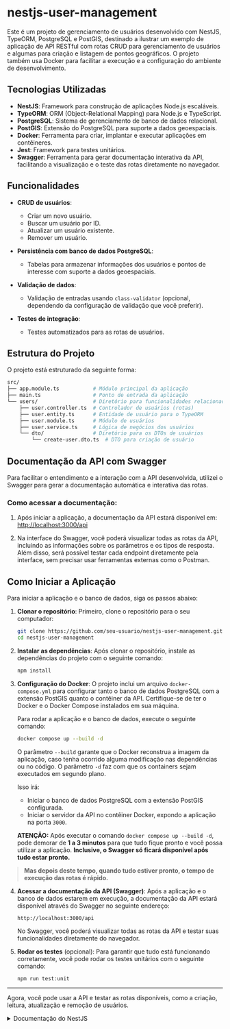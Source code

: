 # nestjs-user-management

Este é um projeto de gerenciamento de usuários desenvolvido com NestJS, TypeORM, PostgreSQL e PostGIS, destinado a ilustrar um exemplo de aplicação de API RESTful com rotas CRUD para gerenciamento de usuários e algumas para criação e listagem de pontos geográficos. O projeto também usa Docker para facilitar a execução e a configuração do ambiente de desenvolvimento.

## Tecnologias Utilizadas

- **NestJS**: Framework para construção de aplicações Node.js escaláveis.
- **TypeORM**: ORM (Object-Relational Mapping) para Node.js e TypeScript.
- **PostgreSQL**: Sistema de gerenciamento de banco de dados relacional.
- **PostGIS**: Extensão do PostgreSQL para suporte a dados geoespaciais.
- **Docker**: Ferramenta para criar, implantar e executar aplicações em contêineres.
- **Jest**: Framework para testes unitários.
- **Swagger**: Ferramenta para gerar documentação interativa da API, facilitando a visualização e o teste das rotas diretamente no navegador.

## Funcionalidades

- **CRUD de usuários**:
  - Criar um novo usuário.
  - Buscar um usuário por ID.
  - Atualizar um usuário existente.
  - Remover um usuário.
  
- **Persistência com banco de dados PostgreSQL**:
  - Tabelas para armazenar informações dos usuários e pontos de interesse com suporte a dados geoespaciais.

- **Validação de dados**:
  - Validação de entradas usando `class-validator` (opcional, dependendo da configuração de validação que você preferir).

- **Testes de integração**:
  - Testes automatizados para as rotas de usuários.

## Estrutura do Projeto

O projeto está estruturado da seguinte forma:

```bash
src/
├── app.module.ts           # Módulo principal da aplicação
├── main.ts                 # Ponto de entrada da aplicação
└── users/                  # Diretório para funcionalidades relacionadas a usuários
    ├── user.controller.ts  # Controlador de usuários (rotas)
    ├── user.entity.ts      # Entidade de usuário para o TypeORM
    ├── user.module.ts      # Módulo de usuários
    ├── user.service.ts     # Lógica de negócios dos usuários
    └── dto/                # Diretório para os DTOs de usuários
        └── create-user.dto.ts  # DTO para criação de usuário
```

## Documentação da API com Swagger

Para facilitar o entendimento e a interação com a API desenvolvida, utilizei o Swagger para gerar a documentação automática e interativa das rotas.

### Como acessar a documentação:

1. Após iniciar a aplicação, a documentação da API estará disponível em:  
   [http://localhost:3000/api](http://localhost:3000/api)

2. Na interface do Swagger, você poderá visualizar todas as rotas da API, incluindo as informações sobre os parâmetros e os tipos de resposta. Além disso, será possível testar cada endpoint diretamente pela interface, sem precisar usar ferramentas externas como o Postman.

## Como Iniciar a Aplicação

Para iniciar a aplicação e o banco de dados, siga os passos abaixo:

1. **Clonar o repositório**:
   Primeiro, clone o repositório para o seu computador:

   ```bash
   git clone https://github.com/seu-usuario/nestjs-user-management.git
   cd nestjs-user-management
   ```

2. **Instalar as dependências**:
   Após clonar o repositório, instale as dependências do projeto com o seguinte comando:

   ```bash
   npm install
   ```

3. **Configuração do Docker**:
   O projeto inclui um arquivo `docker-compose.yml` para configurar tanto o banco de dados PostgreSQL com a extensão PostGIS quanto o contêiner da API. Certifique-se de ter o Docker e o Docker Compose instalados em sua máquina.

   Para rodar a aplicação e o banco de dados, execute o seguinte comando:

   ```bash
   docker compose up --build -d
   ```

   O parâmetro `--build` garante que o Docker reconstrua a imagem da aplicação, caso tenha ocorrido alguma modificação nas dependências ou no código. O parâmetro `-d` faz com que os containers sejam executados em segundo plano.

   Isso irá:

   - Iniciar o banco de dados PostgreSQL com a extensão PostGIS configurada.
   - Iniciar o servidor da API no contêiner Docker, expondo a aplicação na porta `3000`.

   **ATENÇÃO:** Após executar o comando `docker compose up --build -d`, pode demorar de **1 a 3 minutos** para que tudo fique pronto e você possa utilizar a aplicação. **Inclusive, o Swagger só ficará disponível após tudo estar pronto.**

> **Mas depois deste tempo, quando tudo estiver pronto, o tempo de execução das rotas é rápido.**

4. **Acessar a documentação da API (Swagger)**:
   Após a aplicação e o banco de dados estarem em execução, a documentação da API estará disponível através do Swagger no seguinte endereço:

   ```
   http://localhost:3000/api
   ```

   No Swagger, você poderá visualizar todas as rotas da API e testar suas funcionalidades diretamente do navegador.

5. **Rodar os testes** (opcional):
   Para garantir que tudo está funcionando corretamente, você pode rodar os testes unitários com o seguinte comando:

   ```bash
   npm run test:unit
   ```

---

Agora, você pode usar a API e testar as rotas disponíveis, como a criação, leitura, atualização e remoção de usuários.

<details>
  <summary> Documentação do NestJS </summary>

  <p align="center">
    <a href="http://nestjs.com/" target="blank"><img src="https://nestjs.com/img/logo-small.svg" width="120" alt="Nest Logo" /></a>
  </p>

  [circleci-image]: https://img.shields.io/circleci/build/github/nestjs/nest/master?token=abc123def456
  [circleci-url]: https://circleci.com/gh/nestjs/nest

    <p align="center">A progressive <a href="http://nodejs.org" target="_blank">Node.js</a> framework for building efficient and scalable server-side applications.</p>
      <p align="center">
  <a href="https://www.npmjs.com/~nestjscore" target="_blank"><img src="https://img.shields.io/npm/v/@nestjs/core.svg" alt="NPM Version" /></a>
  <a href="https://www.npmjs.com/~nestjscore" target="_blank"><img src="https://img.shields.io/npm/l/@nestjs/core.svg" alt="Package License" /></a>
  <a href="https://www.npmjs.com/~nestjscore" target="_blank"><img src="https://img.shields.io/npm/dm/@nestjs/common.svg" alt="NPM Downloads" /></a>
  <a href="https://circleci.com/gh/nestjs/nest" target="_blank"><img src="https://img.shields.io/circleci/build/github/nestjs/nest/master" alt="CircleCI" /></a>
  <a href="https://coveralls.io/github/nestjs/nest?branch=master" target="_blank"><img src="https://coveralls.io/repos/github/nestjs/nest/badge.svg?branch=master#9" alt="Coverage" /></a>
  <a href="https://discord.gg/G7Qnnhy" target="_blank"><img src="https://img.shields.io/badge/discord-online-brightgreen.svg" alt="Discord"/></a>
  <a href="https://opencollective.com/nest#backer" target="_blank"><img src="https://opencollective.com/nest/backers/badge.svg" alt="Backers on Open Collective" /></a>
  <a href="https://opencollective.com/nest#sponsor" target="_blank"><img src="https://opencollective.com/nest/sponsors/badge.svg" alt="Sponsors on Open Collective" /></a>
    <a href="https://paypal.me/kamilmysliwiec" target="_blank"><img src="https://img.shields.io/badge/Donate-PayPal-ff3f59.svg" alt="Donate us"/></a>
      <a href="https://opencollective.com/nest#sponsor"  target="_blank"><img src="https://img.shields.io/badge/Support%20us-Open%20Collective-41B883.svg" alt="Support us"></a>
    <a href="https://twitter.com/nestframework" target="_blank"><img src="https://img.shields.io/twitter/follow/nestframework.svg?style=social&label=Follow" alt="Follow us on Twitter"></a>
  </p>
    <!--[![Backers on Open Collective](https://opencollective.com/nest/backers/badge.svg)](https://opencollective.com/nest#backer)
    [![Sponsors on Open Collective](https://opencollective.com/nest/sponsors/badge.svg)](https://opencollective.com/nest#sponsor)-->

  ## Description

  [Nest](https://github.com/nestjs/nest) framework TypeScript starter repository.

  ## Project setup

  ```bash
  $ npm install
  ```

  ## Compile and run the project

  ```bash
  # development
  $ npm run start

  # watch mode
  $ npm run start:dev

  # production mode
  $ npm run start:prod
  ```

  ## Run tests

  ```bash
  # unit tests
  $ npm run test

  # e2e tests
  $ npm run test:e2e

  # test coverage
  $ npm run test:cov
  ```

  ## Deployment

  When you're ready to deploy your NestJS application to production, there are some key steps you can take to ensure it runs as efficiently as possible. Check out the [deployment documentation](https://docs.nestjs.com/deployment) for more information.

  If you are looking for a cloud-based platform to deploy your NestJS application, check out [Mau](https://mau.nestjs.com), our official platform for deploying NestJS applications on AWS. Mau makes deployment straightforward and fast, requiring just a few simple steps:

  ```bash
  $ npm install -g mau
  $ mau deploy
  ```

  With Mau, you can deploy your application in just a few clicks, allowing you to focus on building features rather than managing infrastructure.

  ## Resources

  Check out a few resources that may come in handy when working with NestJS:

  - Visit the [NestJS Documentation](https://docs.nestjs.com) to learn more about the framework.
  - For questions and support, please visit our [Discord channel](https://discord.gg/G7Qnnhy).
  - To dive deeper and get more hands-on experience, check out our official video [courses](https://courses.nestjs.com/).
  - Deploy your application to AWS with the help of [NestJS Mau](https://mau.nestjs.com) in just a few clicks.
  - Visualize your application graph and interact with the NestJS application in real-time using [NestJS Devtools](https://devtools.nestjs.com).
  - Need help with your project (part-time to full-time)? Check out our official [enterprise support](https://enterprise.nestjs.com).
  - To stay in the loop and get updates, follow us on [X](https://x.com/nestframework) and [LinkedIn](https://linkedin.com/company/nestjs).
  - Looking for a job, or have a job to offer? Check out our official [Jobs board](https://jobs.nestjs.com).

  ## Support

  Nest is an MIT-licensed open source project. It can grow thanks to the sponsors and support by the amazing backers. If you'd like to join them, please [read more here](https://docs.nestjs.com/support).

  ## Stay in touch

  - Author - [Kamil Myśliwiec](https://twitter.com/kammysliwiec)
  - Website - [https://nestjs.com](https://nestjs.com/)
  - Twitter - [@nestframework](https://twitter.com/nestframework)

  ## License

  Nest is [MIT licensed](https://github.com/nestjs/nest/blob/master/LICENSE).

</details>